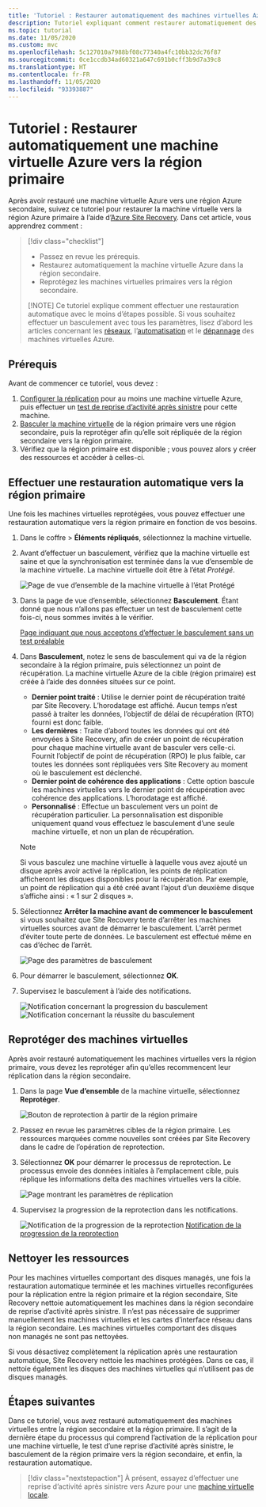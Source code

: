 ```yaml
---
title: 'Tutoriel : Restaurer automatiquement des machines virtuelles Azure vers une région primaire lors d’une reprise d’activité avec Azure Site Recovery.'
description: Tutoriel expliquant comment restaurer automatiquement des machines virtuelles Azure vers une région primaire à l’aide d’Azure Site Recovery.
ms.topic: tutorial
ms.date: 11/05/2020
ms.custom: mvc
ms.openlocfilehash: 5c127010a7988bf08c77340a4fc10bb32dc76f87
ms.sourcegitcommit: 0ce1ccdb34ad60321a647c691b0cff3b9d7a39c8
ms.translationtype: HT
ms.contentlocale: fr-FR
ms.lasthandoff: 11/05/2020
ms.locfileid: "93393887"
---
```

# <a name="tutorial-fail-back-azure-vm-to-the-primary-region"></a>Tutoriel : Restaurer automatiquement une machine virtuelle Azure vers la région primaire

Après avoir restauré une machine virtuelle Azure vers une région Azure secondaire, suivez ce tutoriel pour restaurer la machine virtuelle vers la région Azure primaire à l’aide d’[Azure Site Recovery](site-recovery-overview.md).  Dans cet article, vous apprendrez comment :

> [!div class="checklist"]
> 
> * Passez en revue les prérequis.
> * Restaurez automatiquement la machine virtuelle Azure dans la région secondaire.
> * Reprotégez les machines virtuelles primaires vers la région secondaire.
> 
> [!NOTE]
> Ce tutoriel explique comment effectuer une restauration automatique avec le moins d’étapes possible. Si vous souhaitez effectuer un basculement avec tous les paramètres, lisez d’abord les articles concernant les [réseaux](azure-to-azure-about-networking.md), l’[automatisation](azure-to-azure-powershell.md) et le [dépannage](azure-to-azure-troubleshoot-errors.md) des machines virtuelles Azure.



## <a name="prerequisites"></a>Prérequis

Avant de commencer ce tutoriel, vous devez :

1. [Configurer la réplication](azure-to-azure-tutorial-enable-replication.md) pour au moins une machine virtuelle Azure, puis effectuer un [test de reprise d’activité après sinistre](azure-to-azure-tutorial-dr-drill.md) pour cette machine.
2. [Basculer la machine virtuelle](azure-to-azure-tutorial-failover-failback.md) de la région primaire vers une région secondaire, puis la reprotéger afin qu’elle soit répliquée de la région secondaire vers la région primaire. 
3. Vérifiez que la région primaire est disponible ; vous pouvez alors y créer des ressources et accéder à celles-ci.

## <a name="fail-back-to-the-primary-region"></a>Effectuer une restauration automatique vers la région primaire

Une fois les machines virtuelles reprotégées, vous pouvez effectuer une restauration automatique vers la région primaire en fonction de vos besoins.

1. Dans le coffre > **Éléments répliqués**, sélectionnez la machine virtuelle.

2. Avant d’effectuer un basculement, vérifiez que la machine virtuelle est saine et que la synchronisation est terminée dans la vue d’ensemble de la machine virtuelle. La machine virtuelle doit être à l’état *Protégé*.

    ![Page de vue d’ensemble de la machine virtuelle à l’état Protégé](./media/azure-to-azure-tutorial-failback/protected-state.png)

3. Dans la page de vue d’ensemble, sélectionnez **Basculement**. Étant donné que nous n’allons pas effectuer un test de basculement cette fois-ci, nous sommes invités à le vérifier.

    [Page indiquant que nous acceptons d’effectuer le basculement sans un test préalable](./media/azure-to-azure-tutorial-failback/no-test.png)

4. Dans **Basculement**, notez le sens de basculement qui va de la région secondaire à la région primaire, puis sélectionnez un point de récupération. La machine virtuelle Azure de la cible (région primaire) est créée à l’aide des données situées sur ce point.
   - **Dernier point traité** : Utilise le dernier point de récupération traité par Site Recovery. L’horodatage est affiché. Aucun temps n’est passé à traiter les données, l’objectif de délai de récupération (RTO) fourni est donc faible.
   -  **Les dernières** : Traite d’abord toutes les données qui ont été envoyées à Site Recovery, afin de créer un point de récupération pour chaque machine virtuelle avant de basculer vers celle-ci. Fournit l’objectif de point de récupération (RPO) le plus faible, car toutes les données sont répliquées vers Site Recovery au moment où le basculement est déclenché.
   - **Dernier point de cohérence des applications** : Cette option bascule les machines virtuelles vers le dernier point de récupération avec cohérence des applications. L’horodatage est affiché.
   - **Personnalisé** : Effectue un basculement vers un point de récupération particulier. La personnalisation est disponible uniquement quand vous effectuez le basculement d’une seule machine virtuelle, et non un plan de récupération.

    > [!NOTE]
    > Si vous basculez une machine virtuelle à laquelle vous avez ajouté un disque après avoir activé la réplication, les points de réplication afficheront les disques disponibles pour la récupération. Par exemple, un point de réplication qui a été créé avant l’ajout d’un deuxième disque s’affiche ainsi : « 1 sur 2 disques ».

4. Sélectionnez **Arrêter la machine avant de commencer le basculement** si vous souhaitez que Site Recovery tente d’arrêter les machines virtuelles sources avant de démarrer le basculement. L’arrêt permet d’éviter toute perte de données. Le basculement est effectué même en cas d’échec de l’arrêt. 

    ![Page des paramètres de basculement](./media/azure-to-azure-tutorial-failback/failover.png)    

3. Pour démarrer le basculement, sélectionnez **OK**.
4. Supervisez le basculement à l’aide des notifications.

    ![Notification concernant la progression du basculement](./media/azure-to-azure-tutorial-failback/notification-progress.png)  
    ![Notification concernant la réussite du basculement](./media/azure-to-azure-tutorial-failback/notification-success.png)   

## <a name="reprotect-vms"></a>Reprotéger des machines virtuelles

Après avoir restauré automatiquement les machines virtuelles vers la région primaire, vous devez les reprotéger afin qu’elles recommencent leur réplication dans la région secondaire.

1. Dans la page **Vue d’ensemble** de la machine virtuelle, sélectionnez **Reprotéger**.

    ![Bouton de reprotection à partir de la région primaire](./media/azure-to-azure-tutorial-failback/reprotect.png)  

2. Passez en revue les paramètres cibles de la région primaire. Les ressources marquées comme nouvelles sont créées par Site Recovery dans le cadre de l’opération de reprotection.
3. Sélectionnez **OK** pour démarrer le processus de reprotection. Le processus envoie des données initiales à l’emplacement cible, puis réplique les informations delta des machines virtuelles vers la cible.

     ![Page montrant les paramètres de réplication](./media/azure-to-azure-tutorial-failback/replication-settings.png) 

4. Supervisez la progression de la reprotection dans les notifications. 

    ![Notification de la progression de la reprotection](./media/azure-to-azure-tutorial-failback/notification-reprotect-start.png) [Notification de la progression de la reprotection](./media/azure-to-azure-tutorial-failback/notification-reprotect-finish.png)
    
  

## <a name="clean-up-resources"></a>Nettoyer les ressources

Pour les machines virtuelles comportant des disques managés, une fois la restauration automatique terminée et les machines virtuelles reconfigurées pour la réplication entre la région primaire et la région secondaire, Site Recovery nettoie automatiquement les machines dans la région secondaire de reprise d’activité après sinistre. Il n’est pas nécessaire de supprimer manuellement les machines virtuelles et les cartes d’interface réseau dans la région secondaire. Les machines virtuelles comportant des disques non managés ne sont pas nettoyées.

Si vous désactivez complètement la réplication après une restauration automatique, Site Recovery nettoie les machines protégées. Dans ce cas, il nettoie également les disques des machines virtuelles qui n’utilisent pas de disques managés. 
 
## <a name="next-steps"></a>Étapes suivantes

Dans ce tutoriel, vous avez restauré automatiquement des machines virtuelles entre la région secondaire et la région primaire. Il s’agit de la dernière étape du processus qui comprend l’activation de la réplication pour une machine virtuelle, le test d’une reprise d’activité après sinistre, le basculement de la région primaire vers la région secondaire, et enfin, la restauration automatique.

> [!div class="nextstepaction"]
> À présent, essayez d’effectuer une reprise d’activité après sinistre vers Azure pour une [machine virtuelle locale](vmware-azure-tutorial-prepare-on-premises.md).

